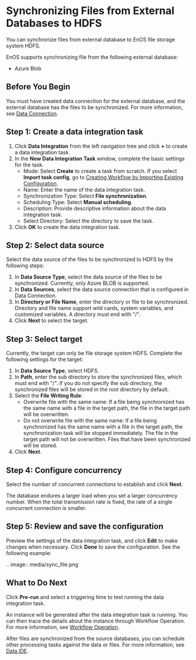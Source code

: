# Synchronizing Files from External Databases to HDFS

You can synchronize files from external database to EnOS file storage system HDFS.

EnOS supports synchronizing file from the following external database:

- Azure Blob


## Before You Begin

You must have created data connection for the external database, and the external database has the files to be synchronized. For more information, see [Data Connection](/docs/offline-data/en/2.0.8/data_source/datasource_overview.html).


## Step 1: Create a data integration task

1. Click **Data Integration** from the left navigation tree and click **+** to create a data integration task.
2. In the **New Data Integration Task** window, complete the basic settings for the task.
   - Mode: Select **Create** to create a task from scratch. If you select **Import task config**, go to [Creating Workflow by Importing Existing Configuration](importing_existing_config).
   - Name: Enter the name of the data integration task.
   - Synchronization Type: Select **File synchronization**.
   - Scheduling Type: Select **Manual scheduling**.
   - Description: Provide descriptive information about the data integration task.
   - Select Directory: Select the directory to save the task.
3. Click **OK** to create the data integration task.


## Step 2: Select data source

Select the data source of the files to be synchronized to HDFS by the following steps:

1. In **Data Source Type**, select the data source of the files to be synchronized. Currently, only Azure BLOB is supported.
2. In **Data Sources**, select the data source connection that is configured in Data Connection.
3. In **Directory or File Name**, enter the directory or file to be synchronized. Directory and file name support wild cards, system variables, and customized variables. A directory must end with "/".
4. Click **Next** to select the target.


## Step 3: Select target

Currently, the target can only be file storage system HDFS. Complete the following settings for the target:

1. In **Data Source Type**, select HDFS.
2. In **Path**, enter the sub directory to store the synchronized files, which must end with "/". If you do not specify the sub directory, the synchronized files will be stored in the root directory by default.
3. Select the **File Writing Rule**:
   - Overwrite file with the same name: If a file being synchronized has the same name with a file in the target path, the file in the target path will be overwritten.
   - Do not overwrite file with the same name: If a file being synchronized has the same name with a file in the target path, the synchronization task will be stopped immediately. The file in the target path will not be overwritten. Files that have been synchronized will be stored.
4. Click **Next**.

## Step 4: Configure concurrency

Select the number of concurrent connections to establish and click **Next**.

The database endures a larger load when you set a larger concurrency number. When the total transmission rate is fixed, the rate of a single concurrent connection is smaller.

## Step 5: Review and save the configuration

Preview the settings of the data integration task, and click **Edit** to make changes when necessary. Click **Done** to save the configuration. See the following example:

.. image:: media/sync_file.png


## What to Do Next

Click **Pre-run** and select a triggering time to test running the data integration task.

An instance will be generated after the data integration task is running. You can then trace the details about the instance through Workflow Operation. For more information, see [Workflow Operation](../task_monitor/monitoring_workflow_manual).

After files are synchronized from the source databases, you can schedule other processing tasks against the data or files. For more information, see [Data IDE](/docs/offline-data/en/2.0.8/data_ide/index.html).
